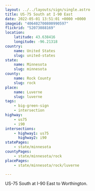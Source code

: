 ```yaml
---
layout: ../../layouts/sign/single.astro
title: US-75 South at I-90 East
date: 2022-05-01 13:51:01 +0000 +0000
imageid: "406402700800990597"
flickrid: "52073088169"
location:
    latitude: 43.638416
    longitude: -96.21318
country:
    name: United States
    slug: united-states
state:
    name: Minnesota
    slug: minnesota
county:
    name: Rock County
    slug: rock
place:
    name: Luverne
    slug: luverne
tags:
    - big-green-sign
    - intersection
highway:
    - us75
    - i90
intersections:
    - highway1: us75
      highway2: i90
statePages:
    - state/minnesota
countyPages:
    - state/minnesota/rock
placePages:
    - state/minnesota/rock/luverne

---
```

US-75 South at I-90 East to Worthington.